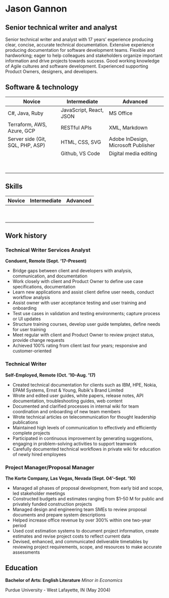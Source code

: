 # Jason Gannon

## Senior technical writer and analyst

Senior technical writer and analyst with 17 years’ experience producing clear, concise, accurate technical documentation. Extensive experience producing documentation for software development teams.
Flexible and hardworking; eager to help colleagues and stakeholders organize important information and drive projects towards success. 
Good working knowledge of Agile cultures and software development. Experienced supporting Product Owners, designers, and developers.

## Software & technology

| Novice | Intermediate | Advanced |
|--------|--------------|-------|
| C#, Java, Ruby | JavaScript, React, JSON | MS Office |
| Terraform, AWS, Azure, GCP | RESTful APIs | XML, Markdown |
| Server side (Git, SQL, PHP, ASP)  | HTML, CSS, SVG |  Adobe InDesign, Microsoft Publisher |
|   |  Github, VS Code | Digital media editing |
|   |   |   |
|   |   |   |
|   |   |   |
|   |   |   |
|   |   |   |
|   |   |   |
|   |   |   |
|   |   |   |

## Skills

| Novice | Intermediate | Advanced |
|--------|--------------|-------|
|   |   |   |
|   |   |   |
|   |   |   |
|   |   |   |
|   |   |   |
|   |   |   |
|   |   |   |
|   |   |   |
|   |   |   |

## Work history

### Technical Writer Services Analyst 

__Conduent, Remote (Sept. ‘17–Present)__

* Bridge gaps between client and developers with analysis, communication, and documentation 
* Work closely with client and Product Owner to define use case specifications, documentation 
* Learn new applications and assist client define user needs, conduct workflow analysis 
* Assist owner with user acceptance testing and user training and onboarding 
* Test use cases in validation and testing environments; capture process or UI updates 
* Structure training courses, develop user guide templates, define needs for user training 
* Meet regular with client and Product Owner to review project status, provide change requests
* Achieved 100% rating from client last four years; responsive and customer-oriented

### Technical Writer

__Self-Employed, Remote (Oct. ’10–Aug. ’17)__

* Created technical documentation for clients such as IBM, HPE, Nokia, EPAM Systems, Ernst & Young, Rubik's Brand Limited
* Wrote and edited user guides, white papers, release notes, API documentation, troubleshooting guides, web content
* Documented and clarified processes in internal wiki for team coordination and onboarding of new team members
* Wrote technical articles on telecommunication for thought leadership publications
* Maintained high levels of communication to effectively and efficiently complete projects
* Participated in continuous improvement by generating suggestions, engaging in problem-solving activities to support teamwork
* Carefully documented technical workflows in private wiki for education of newly hired employees

### Project Manager/Proposal Manager

__The Korte Company, Las Vegas, Nevada (Sept. 04’–Sept. ’10)__

* Managed all phases of proposal development, from early bid and scope, led stakeholder meetings
* Constructed budgets and estimates ranging from $1–50 M for public and privately funded construction projects
* Managed design and engineering team SMEs to review proposal documents and prepare system descriptions
* Helped increase office revenue by over 300% within one two-year period
* Used cost estimation systems to document project information, create estimates and revise project costs to reflect current data
* Devised, enhanced, and communicated deliverable timetables by reviewing project requirements, scope, and resources to make accurate assessments

## Education

__Bachelor of Arts: English Literature__
_Minor in Economics_

Purdue University - West Lafayette, IN (May 2004)